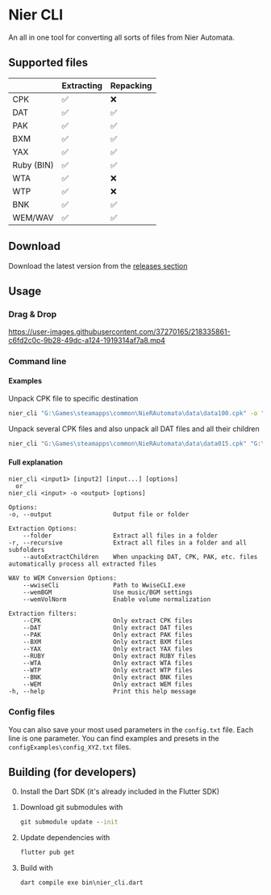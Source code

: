 # Nier CLI

An all in one tool for converting all sorts of files from Nier Automata.

## Supported files

|            | Extracting | Repacking |
|------------|------------|-----------|
| CPK        | ✅          | ❌         |
| DAT        | ✅          | ✅         |
| PAK        | ✅          | ✅         |
| BXM        | ✅          | ✅         |
| YAX        | ✅          | ✅         |
| Ruby (BIN) | ✅          | ✅         |
| WTA        | ✅          | ❌         |
| WTP        | ✅          | ❌         |
| BNK        | ✅          | ✅         |
| WEM/WAV    | ✅          | ✅         |

## Download

Download the latest version from the [releases section](https://github.com/ArthurHeitmann/nier_cli/releases)

## Usage

### Drag & Drop

https://user-images.githubusercontent.com/37270165/218335861-c6fd2c0c-9b28-49dc-a124-1919314af7a8.mp4

### Command line

#### Examples

Unpack CPK file to specific destination
```bat
nier_cli "G:\Games\steamapps\common\NieRAutomata\data\data100.cpk" -o "D:\modding\na\data100.cpk_unpacked"
```

Unpack several CPK files and also unpack all DAT files and all their children
```bat
nier_cli "G:\Games\steamapps\common\NieRAutomata\data\data015.cpk" "G:\Games\steamapps\common\NieRAutomata\data\data100.cpk" --autoExtractChildren
```

#### Full explanation

```
nier_cli <input1> [input2] [input...] [options]
  or
nier_cli <input> -o <output> [options]

Options:
-o, --output                 Output file or folder

Extraction Options:
    --folder                 Extract all files in a folder
-r, --recursive              Extract all files in a folder and all subfolders
    --autoExtractChildren    When unpacking DAT, CPK, PAK, etc. files automatically process all extracted files

WAV to WEM Conversion Options:
    --wwiseCli               Path to WwiseCLI.exe
    --wemBGM                 Use music/BGM settings
    --wemVolNorm             Enable volume normalization

Extraction filters:
    --CPK                    Only extract CPK files
    --DAT                    Only extract DAT files
    --PAK                    Only extract PAK files
    --BXM                    Only extract BXM files
    --YAX                    Only extract YAX files
    --RUBY                   Only extract RUBY files
    --WTA                    Only extract WTA files
    --WTP                    Only extract WTP files
    --BNK                    Only extract BNK files
    --WEM                    Only extract WEM files
-h, --help                   Print this help message
```

### Config files

You can also save your most used parameters in the `config.txt` file. Each line is one parameter. You can find examples and presets in the `configExamples\config_XYZ.txt` files.

## Building (for developers)

0. Install the Dart SDK (it's already included in the Flutter SDK)

1. Download git submodules with
	```bat
	git submodule update --init
	```

3. Update dependencies with
   ```bat
   flutter pub get
   ```

4. Build with
	```bat
	dart compile exe bin\nier_cli.dart 
	```
